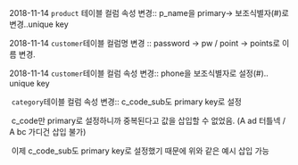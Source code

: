 2018-11-14 `product` 테이블 컬럼 속성 변경:: 	p_name을 primary-> 보조식별자(#)로 변경..unique key

2018-11-14 `customer`테이블 컬럼명 변경 ::​		password -> pw / point -> points로 이름 변경.

2018-11-14 `customer`테이블 컬럼 속성 변경::	phone을 보조식별자로 설정(#).. unique key

​			`category`테이블 컬럼 속성 변경::	c_code_sub도 primary key로 설정

​			c_code만 primary로 설정하니까 중복된다고 값을 삽입할 수 없었음. (A ad 터틀넥 / A bc 가디건 삽입 불가)

​			이제 c_code_sub도 primary key로 설정했기 때문에 위와 같은 예시 삽입 가능